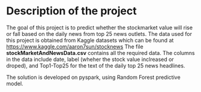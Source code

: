 
# Description of the project

The goal of this project is to predict whether the stockmarket value will rise or fall based on the daily news from top 25 news outlets. The data used for this project is obtained from Kaggle datasets which can be found at https://www.kaggle.com/aaron7sun/stocknews
The file **stockMarketAndNewsData.csv** contains all the required data. The columns in the data include date, label (wheher the stock value inclreased or droped), and Top1-Top25 for the text of the daily top 25 news headlines.

The solution is developed on pyspark, using Random Forest predictive model.
